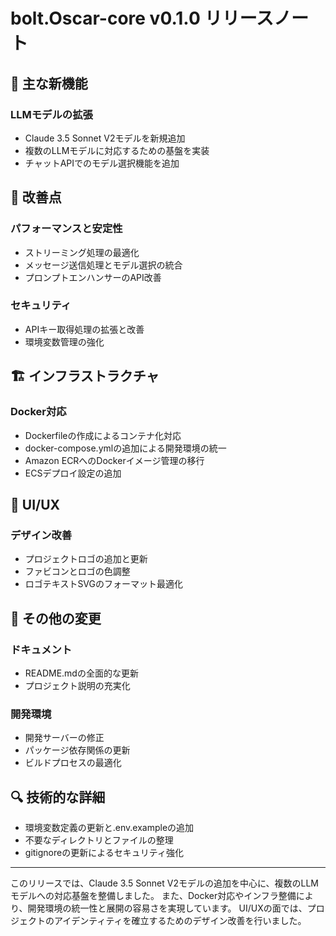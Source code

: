 # bolt.Oscar-core v0.1.0 リリースノート

## 🎉 主な新機能

### LLMモデルの拡張
- Claude 3.5 Sonnet V2モデルを新規追加
- 複数のLLMモデルに対応するための基盤を実装
- チャットAPIでのモデル選択機能を追加

## 🔧 改善点

### パフォーマンスと安定性
- ストリーミング処理の最適化
- メッセージ送信処理とモデル選択の統合
- プロンプトエンハンサーのAPI改善

### セキュリティ
- APIキー取得処理の拡張と改善
- 環境変数管理の強化

## 🏗️ インフラストラクチャ

### Docker対応
- Dockerfileの作成によるコンテナ化対応
- docker-compose.ymlの追加による開発環境の統一
- Amazon ECRへのDockerイメージ管理の移行
- ECSデプロイ設定の追加

## 🎨 UI/UX

### デザイン改善
- プロジェクトロゴの追加と更新
- ファビコンとロゴの色調整
- ロゴテキストSVGのフォーマット最適化

## 📝 その他の変更

### ドキュメント
- README.mdの全面的な更新
- プロジェクト説明の充実化

### 開発環境
- 開発サーバーの修正
- パッケージ依存関係の更新
- ビルドプロセスの最適化

## 🔍 技術的な詳細

- 環境変数定義の更新と.env.exampleの追加
- 不要なディレクトリとファイルの整理
- gitignoreの更新によるセキュリティ強化

---

このリリースでは、Claude 3.5 Sonnet V2モデルの追加を中心に、複数のLLMモデルへの対応基盤を整備しました。
また、Docker対応やインフラ整備により、開発環境の統一性と展開の容易さを実現しています。
UI/UXの面では、プロジェクトのアイデンティティを確立するためのデザイン改善を行いました。

